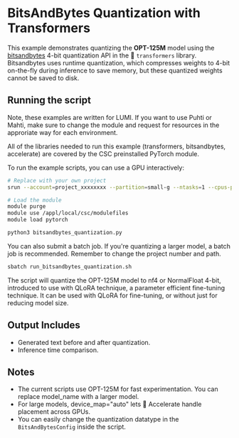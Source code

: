 # BitsAndBytes Quantization with Transformers

This example demonstrates quantizing the **OPT-125M** model using the [bitsandbytes](https://github.com/TimDettmers/bitsandbytes) 4-bit quantization API in the 🤗 `transformers` library. Bitsandbytes uses runtime quantization, which compresses weights to 4-bit on-the-fly during inference to save memory, but these quantized weights cannot be saved to disk.

## Running the script

Note, these examples are written for LUMI. If you want to use Puhti or Mahti, make sure to change the module and request for resources in the approriate way for each environment. 

All of the libraries needed to run this example (transformers, bitsandbytes, accelerate) are covered by the CSC preinstalled PyTorch module.

To run the example scripts, you can use a GPU interactively:
```bash
# Replace with your own project
srun --account=project_xxxxxxxx --partition=small-g --ntasks=1 --cpus-per-task=7 --gpus-per-node=1 --mem=16G --time=00:30:00 --nodes=1 --pty bash

# Load the module
module purge
module use /appl/local/csc/modulefiles
module load pytorch

python3 bitsandbytes_quantization.py
```

You can also submit a batch job. If you're quantizing a larger model, a batch job is recommended. Remember to change the project number and path.

```bash
sbatch run_bitsandbytes_quantization.sh
```
The script will quantize the OPT-125M model to nf4 or NormalFloat 4-bit, introduced to use with QLoRA technique, a parameter efficient fine-tuning technique. It can be used with QLoRA for fine-tuning, or without just for reducing model size.

## Output Includes

- Generated text before and after quantization.
- Inference time comparison.

## Notes

- The current scripts use OPT-125M for fast experimentation. You can replace model_name with a larger model.
- For large models, device_map="auto" lets 🤗 Accelerate handle placement across GPUs.
- You can easily change the quantization datatype in the `BitsAndBytesConfig` inside the script.
